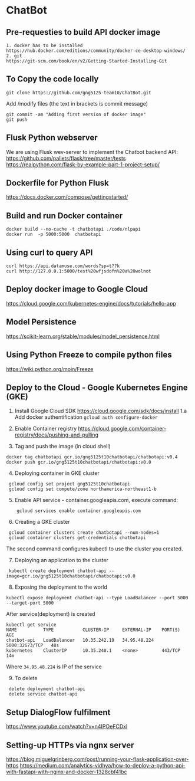 # ChatBot

## Pre-requesties to build API docker image
	1. docker has to be installed
	https://hub.docker.com/editions/community/docker-ce-desktop-windows/
	2. git
	https://git-scm.com/book/en/v2/Getting-Started-Installing-Git

## To Copy the code locally
```
git clone https://github.com/gng5125-team10/ChatBot.git
```
Add /modify files (the text in brackets is commit message)
```
git commit -am "Adding first version of docker image"
git push
```

## Flusk Python webserver
We are using Flusk wev-server to implement the Chatbot backend API:
https://github.com/pallets/flask/tree/master/tests
https://realpython.com/flask-by-example-part-1-project-setup/

## Dockerfile for Python Flusk
https://docs.docker.com/compose/gettingstarted/

## Build and run Docker container
```
docker build --no-cache -t chatbotapi ./code/nlpapi
docker run  -p 5000:5000  chatbotapi
```

## Using curl to query API
```
curl https://api.datamuse.com/words?sp=t??k
curl http://127.0.0.1:5000/test%20wfjsdofn%20a%20wolnot
```

## Deploy docker image to Google Cloud
https://cloud.google.com/kubernetes-engine/docs/tutorials/hello-app




## Model Persistence
https://scikit-learn.org/stable/modules/model_persistence.html


## Using Python Freeze to compile python files
https://wiki.python.org/moin/Freeze


## Deploy to the Cloud - Google Kubernetes Engine (GKE)
1. Install Google Cloud SDK
https://cloud.google.com/sdk/docs/install
1.a Add docker authentification
```gcloud auth configure-docker```

2. Enable Container registry
https://cloud.google.com/container-registry/docs/pushing-and-pulling

3. Tag and push the image (in cloud shell)
```
docker tag chatbotapi gcr.io/gng5125t10chatbotapi/chatbotapi:v0.4
docker push gcr.io/gng5125t10chatbotapi/chatbotapi:v0.0
```

4.  Deploying container in GKE cluster
````
 gcloud config set project gng5125t10chatbotapi
 gcloud config set compute/zone northamerica-northeast1-b
````

5. Enable API service - container.googleapis.com, execute command:

````
	gcloud services enable container.googleapis.com 
`````

6. Creating a GKE cluster
````
 gcloud container clusters create chatbotapi --num-nodes=1
 gcloud container clusters get-credentials chatbotapi
````
 The second command configures kubectl to use the cluster you created.

7. Deploying an application to the cluster
```` 
 kubectl create deployment chatbot-api --image=gcr.io/gng5125t10chatbotapi/chatbotapi:v0.0
````
8. Exposing the deployment to the world
````
kubectl expose deployment chatbot-api --type LoadBalancer --port 5000 --target-port 5000
````

After service(deployment) is created 
````
kubectl get service
NAME          TYPE           CLUSTER-IP     EXTERNAL-IP    PORT(S)          AGE
chatbot-api   LoadBalancer   10.35.242.19   34.95.48.224   5000:32673/TCP   48s
kubernetes    ClusterIP      10.35.240.1    <none>         443/TCP          14m
````
Where ```34.95.48.224``` is IP of the service

9. To delete
````
 delete deployment chatbot-api
 delete service chatbot-api
````


## Setup DialogFlow fulfilment
https://www.youtube.com/watch?v=n4IPOeFCDxI

## Setting-up HTTPs via ngnx server
https://blog.miguelgrinberg.com/post/running-your-flask-application-over-https
https://medium.com/analytics-vidhya/how-to-deploy-a-python-api-with-fastapi-with-nginx-and-docker-1328cbf41bc